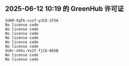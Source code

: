 ## 2025-06-12 10:19 的 GreenHub 许可证
```
SU6M-XqTk-cxsf-yJC8-1F5A
No license code
No license code
No license code
No license code
No license code
No license code
SU4r-nhhi-Vx2f-fjC8-665B
No license code
No license code
```
